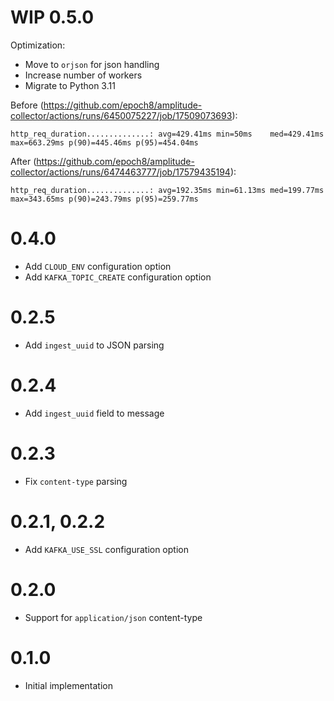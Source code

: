 # WIP 0.5.0

Optimization:

* Move to `orjson` for json handling
* Increase number of workers
* Migrate to Python 3.11


Before (https://github.com/epoch8/amplitude-collector/actions/runs/6450075227/job/17509073693):

```
http_req_duration..............: avg=429.41ms min=50ms    med=429.41ms max=663.29ms p(90)=445.46ms p(95)=454.04ms
```

After (https://github.com/epoch8/amplitude-collector/actions/runs/6474463777/job/17579435194):

```
http_req_duration..............: avg=192.35ms min=61.13ms med=199.77ms max=343.65ms p(90)=243.79ms p(95)=259.77ms
```

# 0.4.0

* Add `CLOUD_ENV` configuration option
* Add `KAFKA_TOPIC_CREATE` configuration option

# 0.2.5

* Add `ingest_uuid` to JSON parsing

# 0.2.4

* Add `ingest_uuid` field to message

# 0.2.3

* Fix `content-type` parsing

# 0.2.1, 0.2.2

* Add `KAFKA_USE_SSL` configuration option

# 0.2.0

* Support for `application/json` content-type

# 0.1.0

* Initial implementation
